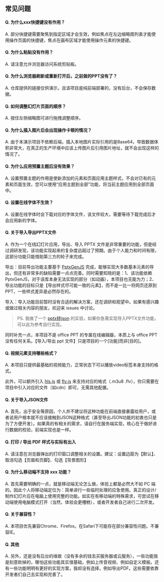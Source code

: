 ## 常见问题

#### Q. 为什么xxx快捷键没有作用？

A. 部分快捷键需要聚焦到指定区域才会生效，例如焦点在左边缩略图列表才能使用操作页面的快捷键，焦点在画布区域才能使用操作元素的快捷键。

#### Q. 为什么粘贴没有作用？

A. 请注意允许浏览器访问系统剪贴板。

#### Q. 为什么浏览器刷新或重新打开后，之前做的PPT没有了？

A. 仓库提供的链接仅供演示，且该项目是纯前端部署的，没有后台，不会保存数据。

#### Q. 如何调整幻灯片页面的顺序？

A. 按住左侧缩略图可进行拖拽调整顺序。

#### Q. 为什么插入图片后会出现操作卡顿的情况？

A. 由于本演示项目不依赖后端，插入本地图片实际引用的是Base64，导致数据体积非常大，在真正的生产环境中应该上传图片后引用图片地址，就不会出现这样的情况了。

#### Q. 为什么应用预置主题后没有效果？

A. 设置预置主题的作用是使新添加的元素和页面应用主题样式，不会对已有的元素和页面生效，您可以使用“应用主题到全部”功能，将当前主题应用到全部页面中。

#### Q. 设置在线字体不生效？

A. 设置在线字体时会下载对应的字体文件，该文件较大，需要等待下载完成后才会应用新的字体。

#### Q. 关于导入导出PPTX文件

A. 作为一个在线幻灯片应用，导出、导入 PPTX 文件是非常重要的功能，但是经过调研发现，该功能实现起来的复杂度远超过了预期。由于个人能力和时间有限，这部分功能只能借助第三方的轮子来完成。

导出：目前导出功能主要基于 [PptxGenJS](https://github.com/gitbrent/PptxGenJS/) 完成，能够实现大多数基本元素的导出，但还有非常多的缺陷需要一点点完善。同时需要知晓的是：1、该功能依赖 PptxGenJS，对于该库本身无法实现的部分（如动画），本项目也无能为力；2、导出功能的目标只是【导出样式尽可能一致的元素】，而不是一比一将网页还原到PPT，一些样式差异是必然存在的。

导入：导入功能目前暂时没有合适的解决方案，还在调研和观望中。如果有感兴趣或做过相关内容的朋友，欢迎来 issues 中讨论。

> PS. 我做了一个 [pptx转json](https://github.com/pipipi-pikachu/pptx2json) 的实验，如果你急需实现导入PPTX文件功能，可以此为参考自行实现。

同时补充一点，本项目不是 office PPT 的专属在线编辑器，本质上与 office PPT 没有任何关系。【导入/导出 ppt 文件】只是项目的一个[功能]而非[目的]。

#### Q. 视频元素支持哪些格式？

A. 本项目只提供最基础的视频能力，正常状态下可以播放video标签本身支持的格式。

此外，可以额外引入 [hls.js](https://github.com/video-dev/hls.js) 或 [flv.js](https://github.com/Bilibili/flv.js) 来支持对应的格式（.m3u8 .flv），你只需要在项目中引入对应的文件（如cdn）即可，无需其他配置。

#### Q. 关于导入JSON文件

A. 首先，出于安全等原因，个人并不建议将这种功能在前端直接暴露给用户，或者说用户根本就不应该接触到JSON这种格式（甚至导出JSON功能的初衷也只是为了方便开发）。如果真的有相关的需求，请自行在服务端实现，核心在于做好进行数据的校验，前端实现也是一样。

#### Q. 打印 / 导出 PDF 样式与实际有出入

A. 请注意在浏览器弹出的打印窗口调整相关的设置。建议：设置边距为【默认】、取消勾选【页眉和页脚】、勾选【背景图形】

#### Q. 为什么移动端不支持 xxx 功能？

A. 首先需要明确的一点，就是移动端无论怎么做，体验上都是必然大不如 PC 端的。因此个人将移动端定位为：简单进行一些临时处理的应急使用。真正的设计/制作幻灯片应在电脑上使用完整的功能。如实在有移动端的特殊需求，可尝试在移动端使用电脑模式打开（当然，体验会更槽糕），或者开发者自己进行二次开发。

#### Q. 关于兼容性？

A. 本项目优先兼容Chrome、Firefox。在Safari下可能存在部分兼容性问题。不兼容IE。

#### Q. 其他

A. 另外，还是没有后台的缘故（没有多余的钱去买服务器或云服务），一些功能我是刻意砍掉的，哪怕这些功能其实很基础，例如上传音视频、例如自定义模板。还有一些功能明明有更好的实现方案，我却没有选择，例如导出PDF。这些需要依靠开发者们自己去实现和完善了。